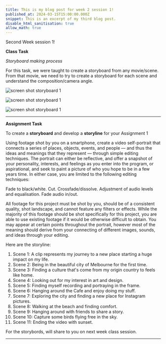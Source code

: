 ```yaml
---
title: This is my blog post for week 2 session 1!
published_at: 2024-03-15T15:00:00.000Z
snippet: This is an excerpt of my third blog post.
disable_html_sanitisation: true
allow_math: true
---
```


Second Week session 1!

**Class Task**

*Storyboard making process*

For this task, we were taught to create a storyboard from any movie/scene. From that movie, we need to try to create a storyboard for each scene and understand the composition/camera angle.

![screen shot storyboard 1](/images/week1s2/Cat_stb1.jpg)

![screen shot storyboard 1](/images/week1s2/Cat_stb2.jpg)

![screen shot storyboard 1](/images/week1s2/Cat_stb3.jpg)

---

**Assignment Task**

To create a **storyboard** and develop a **storyline** for your Assignment 1

Using footage shot by you on a smartphone, create a video self-portrait that connects a series of places, objects, events, and people — and thus the ideas and meanings that they represent — through simple editing techniques. The portrait can either be reflective, and offer a snapshot of your personality, interests, and feelings as you enter into the program, or aspirational, and seek to paint a picture of who you hope to be in a few years time. In either case, you are limited to the following editing techniques:

Fade to black/white.
Cut.
Crossfade/dissolve. 
Adjustment of audio levels and equalisation.
Fade audio in/out.

All footage for this project must be shot by you, should be of a consistent quality, shot landscape, and cannot feature any filters or effects. While the majority of this footage should be shot specifically for this project, you are able to use existing footage if it would be otherwise difficult to obtain. You may appear at certain points throughout the portrait, however most of the meaning should derive from your connecting of different images, sounds, and ideas through your editing.

Here are the storyline:

1. Scene 1: A clip represents my journey to a new place starting a huge impact on my life.
2. Scene 2: Being in the beautiful city of Melbourne for the first time.
3. Scene 3: Finding a culture that's come from my origin country to feels like home.
4. Scene 4: Looking out for my interest in art and design.
5. Scene 5: Finding myself recording and portraying in the frame.
6. Scene 6: Hanging around the Cafe and enjoy doing my stuff.
7. Scene 7: Exploring the city and finding a new place for Instagram pictures.
8. Scene 8: Walking at the beach and finding comfort.
9. Scene 9: Hanging around with friends to share a story.
10. Scene 10: Capture some birds flying free in the sky.
11. Scene 11: Ending the video with sunset.

For the storybords, will share to you on next week class session.


---